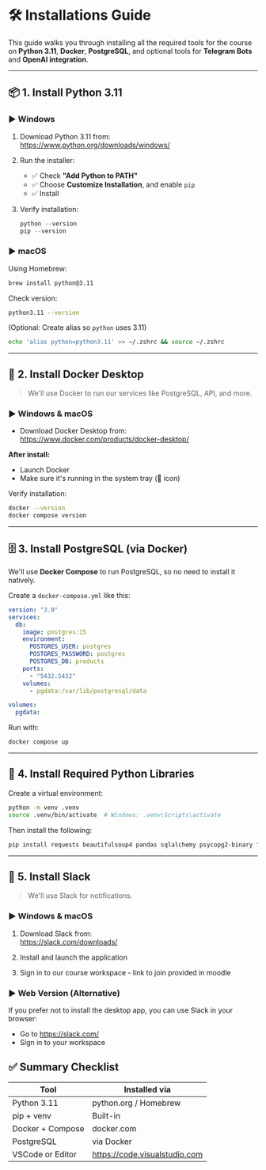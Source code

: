 # 🛠️ Installations Guide

This guide walks you through installing all the required tools for the course on **Python 3.11**, **Docker**, **PostgreSQL**, and optional tools for **Telegram Bots** and **OpenAI integration**.

---

## 📦 1. Install Python 3.11

### ▶ Windows

1. Download Python 3.11 from:  
   https://www.python.org/downloads/windows/
2. Run the installer:

   - ✅ Check **"Add Python to PATH"**
   - ✅ Choose **Customize Installation**, and enable `pip`
   - ✅ Install

3. Verify installation:
   ```powershell
   python --version
   pip --version
   ```

### ▶ macOS

Using Homebrew:

```bash
brew install python@3.11
```

Check version:

```bash
python3.11 --version
```

(Optional: Create alias so `python` uses 3.11)

```bash
echo 'alias python=python3.11' >> ~/.zshrc && source ~/.zshrc
```

---

## 🐳 2. Install Docker Desktop

> We'll use Docker to run our services like PostgreSQL, API, and more.

### ▶ Windows & macOS

- Download Docker Desktop from:  
  https://www.docker.com/products/docker-desktop/

**After install:**

- Launch Docker
- Make sure it's running in the system tray (🐳 icon)

Verify installation:

```bash
docker --version
docker compose version
```

---

## 🗄 3. Install PostgreSQL (via Docker)

We'll use **Docker Compose** to run PostgreSQL, so no need to install it natively.

Create a `docker-compose.yml` like this:

```yaml
version: "3.9"
services:
  db:
    image: postgres:15
    environment:
      POSTGRES_USER: postgres
      POSTGRES_PASSWORD: postgres
      POSTGRES_DB: products
    ports:
      - "5432:5432"
    volumes:
      - pgdata:/var/lib/postgresql/data

volumes:
  pgdata:
```

Run with:

```bash
docker compose up
```

---

## 🧪 4. Install Required Python Libraries

Create a virtual environment:

```bash
python -m venv .venv
source .venv/bin/activate  # Windows: .venv\Scripts\activate
```

Then install the following:

```bash
pip install requests beautifulsoup4 pandas sqlalchemy psycopg2-binary fastapi uvicorn python-telegram-bot openai
```

---

## 💬 5. Install Slack

> We'll use Slack for notifications.

### ▶ Windows & macOS

1. Download Slack from:  
   https://slack.com/downloads/

2. Install and launch the application

3. Sign in to our course workspace - link to join provided in moodle


### ▶ Web Version (Alternative)

If you prefer not to install the desktop app, you can use Slack in your browser:
- Go to https://slack.com/
- Sign in to your workspace


## ✅ Summary Checklist

| Tool             | Installed via                 |
| ---------------- | ----------------------------- |
| Python 3.11      | python.org / Homebrew         |
| pip + venv       | Built-in                      |
| Docker + Compose | docker.com                    |
| PostgreSQL       | via Docker                    |
| VSCode or Editor | https://code.visualstudio.com |
